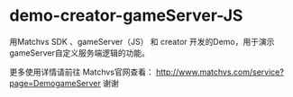 # demo-creator-gameServer-JS

用Matchvs SDK 、gameServer（JS） 和 creator 开发的Demo，用于演示gameServer自定义服务端逻辑的功能。

更多使用详情请前往 Matchvs官网查看： http://www.matchvs.com/service?page=DemogameServer
谢谢
